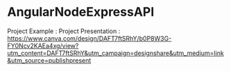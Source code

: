 # AngularNodeExpressAPI

Project Example :
Project Presentation : https://www.canva.com/design/DAFT7ftSRhY/b0P8W3G-FY0Ncv2KAEa4xg/view?utm_content=DAFT7ftSRhY&utm_campaign=designshare&utm_medium=link&utm_source=publishpresent
